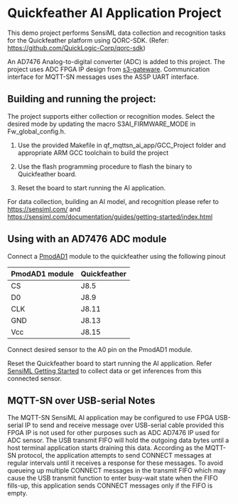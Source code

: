 Quickfeather AI Application Project
=================================

This demo project performs SensiML data collection and recognition tasks 
for the Quickfeather platform using QORC-SDK.
(Refer: https://github.com/QuickLogic-Corp/qorc-sdk)

An AD7476 Analog-to-digital converter (ADC) is added to this project. The project
uses ADC FPGA IP design from [s3-gateware]. Communication interface for MQTT-SN
messages uses the ASSP UART interface.

Building and running the project:
---------------------
The project supports either collection or recognition modes.
Select the desired mode by updating the macro S3AI_FIRMWARE_MODE in 
Fw_global_config.h.

1. Use the provided Makefile in qf_mqttsn_ai_app/GCC_Project folder
and appropriate ARM GCC toolchain to build the project

2. Use the flash programming procedure to flash the binary to Quickfeather board.

3. Reset the board to start running the AI application.

For data collection, building an AI model, and recognition 
please refer to https://sensiml.com/ and https://sensiml.com/documentation/guides/getting-started/index.html

Using with an AD7476 ADC module
------------

Connect a [PmodAD1] module to the quickfeather using the following pinout

| PmodAD1 module  | Quickfeather |
| --------------- | ------------ |
| CS              | J8.5         |
| D0              | J8.9         |
| CLK             | J8.11        |
| GND             | J8.13        |
| Vcc             | J8.15        |

Connect desired sensor to the A0 pin on the PmodAD1 module.

Reset the Quickfeather board to start running the AI application.
Refer [SensiML Getting Started] to collect data or get inferences from this connected sensor.

MQTT-SN over USB-serial Notes
------------

The MQTT-SN SensiML AI application may be configured to use FPGA USB-serial IP to send and receive message over
USB-serial cable provided this FPGA IP is not used for other purposes such as ADC AD7476 IP used for ADC sensor. 
The USB transmit FIFO will hold the outgoing data bytes until a host terminal application starts draining this data. According as the MQTT-SN protocol, the application attempts
to send CONNECT messages at regular intervals until it receives a response for these messages. 
To avoid queueing up multiple CONNECT messages in the transmit FIFO which may cause the USB 
transmit function to enter busy-wait state when the FIFO fills-up, this application sends CONNECT
messages only if the FIFO is empty.

[s3-gateware]: https://github.com/QuickLogic-Corp/s3-gateware
[SensiML]: https://sensiml.com/
[SensiML Getting Started]: https://sensiml.com/documentation/guides/getting-started/index.html
[PmodAD1]: https://reference.digilentinc.com/reference/pmod/pmodad1/start
